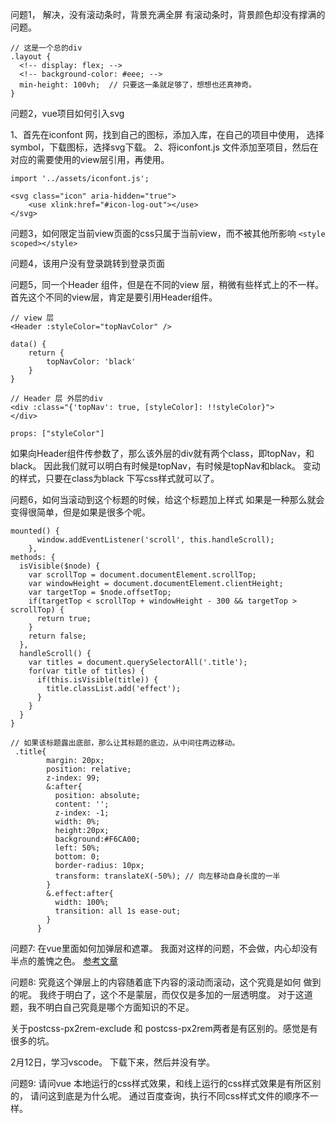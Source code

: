 问题1， 解决，没有滚动条时，背景充满全屏
有滚动条时，背景颜色却没有撑满的问题。

```
// 这是一个总的div
.layout {
  <!-- display: flex; -->
  <!-- background-color: #eee; -->
  min-height: 100vh;  // 只要这一条就足够了，想想也还真神奇。
}
```

问题2，vue项目如何引入svg

1、首先在iconfont 网，找到自己的图标，添加入库，在自己的项目中使用，
选择symbol，下载图标，选择svg下载。
2、将iconfont.js 文件添加至项目，然后在对应的需要使用的view层引用，再使用。

```
import '../assets/iconfont.js';

<svg class="icon" aria-hidden="true">
    <use xlink:href="#icon-log-out"></use>
</svg>
```


问题3，如何限定当前view页面的css只属于当前view，而不被其他所影响
`<style scoped></style>`

问题4，该用户没有登录跳转到登录页面


问题5，同一个Header 组件，但是在不同的view 层，稍微有些样式上的不一样。
首先这个不同的view层，肯定是要引用Header组件。
```
// view 层
<Header :styleColor="topNavColor" />

data() {
    return {
        topNavColor: 'black'
    }
}
```

```
// Header 层 外层的div
<div :class="{'topNav': true, [styleColor]: !!styleColor}">
</div>

props: ["styleColor"]
```

如果向Header组件传参数了，那么该外层的div就有两个class，即topNav，和black。
因此我们就可以明白有时候是topNav，有时候是topNav和black。
变动的样式，只要在class为black 下写css样式就可以了。

问题6，如何当滚动到这个标题的时候，给这个标题加上样式
如果是一种那么就会变得很简单，但是如果是很多个呢。
```
mounted() {
      window.addEventListener('scroll', this.handleScroll);
    },
methods: {
  isVisible($node) {
    var scrollTop = document.documentElement.scrollTop;
    var windowHeight = document.documentElement.clientHeight;
    var targetTop = $node.offsetTop;
    if(targetTop < scrollTop + windowHeight - 300 && targetTop > scrollTop) {
      return true;
    }
    return false;
  },
  handleScroll() {
    var titles = document.querySelectorAll('.title');
    for(var title of titles) {
      if(this.isVisible(title)) {
        title.classList.add('effect');
      }
    }
  }
}
```

```
// 如果该标题露出底部，那么让其标题的底边，从中间往两边移动。
 .title{  
        margin: 20px;  
        position: relative; 
        z-index: 99;
        &:after{  
          position: absolute;
          content: '';
          z-index: -1;
          width: 0%;
          height:20px;
          background:#F6CA00;
          left: 50%;
          bottom: 0;
          border-radius: 10px;
          transform: translateX(-50%); // 向左移动自身长度的一半  
        }
        &.effect:after{
          width: 100%;
          transition: all 1s ease-out;
        }  
      } 
```

问题7: 在vue里面如何加弹层和遮罩。
我面对这样的问题，不会做，内心却没有半点的羞愧之色。
[参考文章](https://juejin.im/post/5adadba66fb9a07ac859fb38)


问题8: 究竟这个弹层上的内容随着底下内容的滚动而滚动，这个究竟是如何
做到的呢。
我终于明白了，这个不是蒙层，而仅仅是多加的一层透明度。
对于这道题，我不明白自己究竟是哪个方面知识的不足。

关于postcss-px2rem-exclude 和 postcss-px2rem两者是有区别的。感觉是有很多的坑。

2月12日，学习vscode。 下载下来，然后并没有学。

问题9: 请问vue 本地运行的css样式效果，和线上运行的css样式效果是有所区别的，
请问这到底是为什么呢。
通过百度查询，执行不同css样式文件的顺序不一样。

